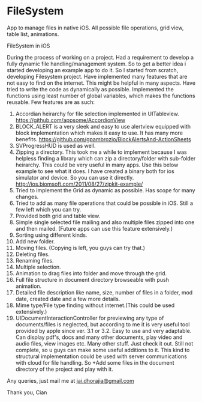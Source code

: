 FileSystem
==========

App to manage files in native iOS. All possible file operations, grid view, table list, animations.

FileSystem in iOS

During the process of working on a project. Had a requirement to develop a fully dynamic file handling/management system. So to get a better idea i started developing an example app to do it. So I started from scratch, developing Filesystem project. Have implemented many features that are not easy to find on the internet. This might be helpful in many aspects.
Have tried to write the code as dynamically as possible. Implemented the functions using least number of global variables, which makes the functions reusable.
Few features are as such:
1) Accordian heirarchy for file selection implemented in UITableview.
https://github.com/appsome/AccordionView
2) BLOCK_ALERT is a very sleek and easy to use alertview equipped with block implementation which makes it easy to use. It has many more benefits.
https://github.com/gpambrozio/BlockAlertsAnd-ActionSheets
3) SVProgressHUD is used as well.
4) Zipping a directory. This took me a while to implement because I was helpless finding a library which can zip a directory/folder with sub-folder heirarchy. This could be very useful in many apps. Use this below example to see what it does. I have created a binary both for ios simulator and device. So you can use it directly.
http://ios.biomsoft.com/2011/08/27/zipkit-example/
5) Tried to implement the Grid as dynamic as possible. Has scope for many changes.
6) Tried to add as many file operations that could be possible in iOS. Still a few left which you can try.
7) Provided both grid and table view.
8) Simple single selected file mailing and also multiple files zipped into one and then mailed. (Future apps can use this feature extensively.)
9) Sorting using different kinds.
10) Add new folder.
11) Moving files. (Copying is left, you guys can try that.)
12) Deleting files.
13) Renaming files.
14) Multiple selection.
15) Animation to drag files into folder and move through the grid.
16) Full file structure in document directory browseable with push animation.
17) Detailed file description like name, size, number of files in a folder, mod date, created date and a few more details.
18) Mime type/File type finding without internet.(This could be used extensively.)
19) UIDocumentInteractionController for previewing any type of documents/files is neglected, but according to me it is very useful tool provided by apple since ver. 3.1 or 3.2. Easy to use and very adaptable. Can display pdf's, docs and many other documents, play video and audio files, view images etc.
Many other stuff. Just check it out. Still not complete, so u guys can make some useful additions to it. This kind to structural implementation could be used with server communications with cloud for file handling. So +Add some files in the document directory of the project and play with it.

Any queries, just mail me at jai.dhorajia@gmail.com

Thank you,
Cian
